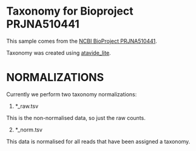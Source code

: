 # Taxonomy for Bioproject PRJNA510441

This sample comes from the [NCBI BioProject PRJNA510441](https://www.ncbi.nlm.nih.gov/bioproject/?term=PRJNA510441).

Taxonomy was created using [atavide_lite](https://github.com/linsalrob/atavide_lite).



# NORMALIZATIONS

Currently we perform two taxonomy normalizations:

1. *_raw.tsv

This is the non-normalised data, so just the raw counts. 

2. *_norm.tsv

This data is normalised for all reads that have been assigned a taxonomy.
